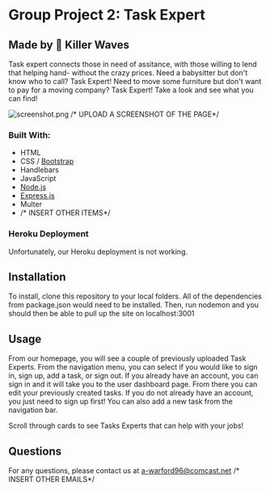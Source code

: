 # Group Project 2: Task Expert
## Made by 🌊 Killer Waves

Task expert connects those in need of assitance, with those willing to lend that helping hand- without the crazy prices. Need a babysitter but don't know who to call? Task Expert! Need to move some furniture but don't want to pay for a moving company? Task Expert! Take a look and see what you can find!

![screenshot.png](/../main/assets/images/screenshot.png) /* UPLOAD A SCREENSHOT OF THE PAGE*/

### Built With:
- HTML
- CSS / [Bootstrap](https://getbootstrap.com/)
- Handlebars
- JavaScript 
- [Node.js](https://nodejs.org/en/)
- [Express.js](https://expressjs.com/)
- Multer
- /* INSERT OTHER ITEMS*/


### Heroku Deployment
Unfortunately, our Heroku deployment is not working.

## Installation
To install, clone this repository to your local folders. All of the dependencies from package.json would need to be installed. Then, run nodemon and you should then be able to pull up the site on localhost:3001

## Usage
From our homepage, you will see a couple of previously uploaded Task Experts. From the navigation menu, you can select if you would like to sign in, sign up, add a task, or sign out. If you already have an account, you can sign in and it will take you to the user dashboard page. From there you can edit your previously created tasks. If you do not already have an account, you just need to sign up first! You can also add a new task from the navigation bar. 

Scroll through cards to see Tasks Experts that can help with your jobs!

## Questions
For any questions, please contact us at [a-warford96@comcast.net](mailto:a-warford96@comcast.net) /* INSERT OTHER EMAILS*/
